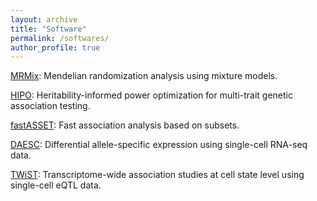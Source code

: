 ```yaml
---
layout: archive
title: "Software"
permalink: /softwares/
author_profile: true
---
```


[MRMix](https://github.com/gqi/MRMix): Mendelian randomization analysis using mixture models.

[HIPO](https://github.com/gqi/hipo): Heritability-informed power optimization for multi-trait genetic association testing.

[fastASSET](https://github.com/gqi/fastASSET): Fast association analysis based on subsets.

[DAESC](https://github.com/gqi/DAESC): Differential allele-specific expression using single-cell RNA-seq data.

[TWiST](https://github.com/gqi/TWiST): Transcriptome-wide association studies at cell state level using single-cell eQTL data.
